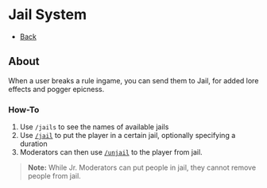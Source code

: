 # Jail System

- [Back](/docs/staffguide)

## About

When a user breaks a rule ingame, you can send them to Jail, for added lore effects and pogger epicness.

### How-To

1. Use `/jails` to see the names of available jails
2. Use [`/jail`](/docs/commands/#jail) to put the player in a certain jail, optionally specifying a duration
3. Moderators can then use [`/unjail`](/docs/commands/#unjail) to the player from jail.

> **Note:** While Jr. Moderators can put people in jail, they cannot remove people from jail.